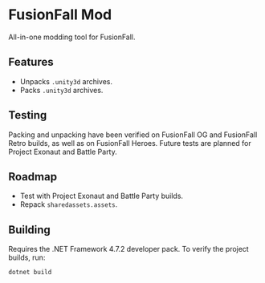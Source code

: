 # FusionFall Mod

All-in-one modding tool for FusionFall.

## Features
- Unpacks `.unity3d` archives.
- Packs `.unity3d` archives.

## Testing
Packing and unpacking have been verified on FusionFall OG and FusionFall Retro builds, as well as on FusionFall Heroes. Future tests are planned for Project Exonaut and Battle Party.

## Roadmap
- Test with Project Exonaut and Battle Party builds.
- Repack `sharedassets.assets`.

## Building
Requires the .NET Framework 4.7.2 developer pack. To verify the project builds, run:

```
dotnet build
```
